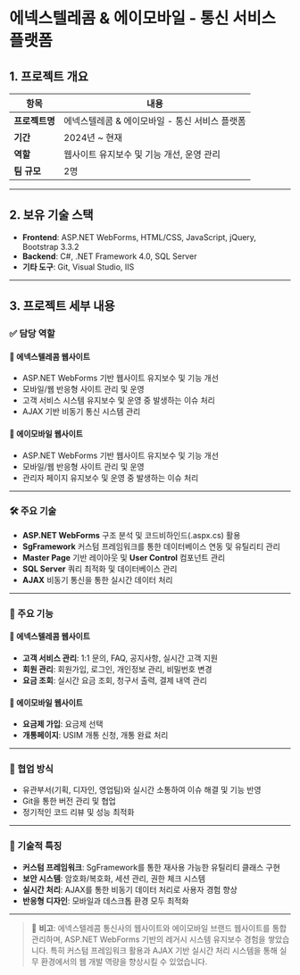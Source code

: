 # 에넥스텔레콤 & 에이모바일 - 통신 서비스 플랫폼

## 1. 프로젝트 개요

| 항목           | 내용                                                                             |
| -------------- | -------------------------------------------------------------------------------- |
| **프로젝트명** | 에넥스텔레콤 & 에이모바일 - 통신 서비스 플랫폼 |
| **기간**       | 2024년 ~ 현재                                                                    |
| **역할**       | 웹사이트 유지보수 및 기능 개선, 운영 관리                                        |
| **팀 규모**    | 2명                                                                              |

---

## 2. 보유 기술 스택

- **Frontend**: ASP.NET WebForms, HTML/CSS, JavaScript, jQuery, Bootstrap 3.3.2
- **Backend**: C#, .NET Framework 4.0, SQL Server
- **기타 도구**: Git, Visual Studio, IIS

---

## 3. 프로젝트 세부 내용

### ✅ 담당 역할

#### 🏢 에넥스텔레콤 웹사이트
- ASP.NET WebForms 기반 웹사이트 유지보수 및 기능 개선
- 모바일/웹 반응형 사이트 관리 및 운영
- 고객 서비스 시스템 유지보수 및 운영 중 발생하는 이슈 처리
- AJAX 기반 비동기 통신 시스템 관리

#### 🏢 에이모바일 웹사이트
- ASP.NET WebForms 기반 웹사이트 유지보수 및 기능 개선
- 모바일/웹 반응형 사이트 관리 및 운영
- 관리자 페이지 유지보수 및 운영 중 발생하는 이슈 처리

---

### 🛠️ 주요 기술

- **ASP.NET WebForms** 구조 분석 및 코드비하인드(.aspx.cs) 활용
- **SgFramework** 커스텀 프레임워크를 통한 데이터베이스 연동 및 유틸리티 관리
- **Master Page** 기반 레이아웃 및 **User Control** 컴포넌트 관리
- **SQL Server** 쿼리 최적화 및 데이터베이스 관리
- **AJAX** 비동기 통신을 통한 실시간 데이터 처리

---

### 📱 주요 기능

#### 🏢 에넥스텔레콤 웹사이트
- **고객 서비스 관리**: 1:1 문의, FAQ, 공지사항, 실시간 고객 지원
- **회원 관리**: 회원가입, 로그인, 개인정보 관리, 비밀번호 변경
- **요금 조회**: 실시간 요금 조회, 청구서 출력, 결제 내역 관리

#### 🏢 에이모바일 웹사이트
- **요금제 가입**: 요금제 선택
- **개통페이지**: USIM 개통 신청, 개통 완료 처리

---

### 🤝 협업 방식

- 유관부서(기획, 디자인, 영업팀)와 실시간 소통하여 이슈 해결 및 기능 반영
- Git을 통한 버전 관리 및 협업
- 정기적인 코드 리뷰 및 성능 최적화

---

### 🔧 기술적 특징

- **커스텀 프레임워크**: SgFramework를 통한 재사용 가능한 유틸리티 클래스 구현
- **보안 시스템**: 암호화/복호화, 세션 관리, 권한 체크 시스템
- **실시간 처리**: AJAX를 통한 비동기 데이터 처리로 사용자 경험 향상
- **반응형 디자인**: 모바일과 데스크톱 환경 모두 최적화

---

> 📌 **비고**: 에넥스텔레콤 통신사의 웹사이트와 에이모바일 브랜드 웹사이트를 통합 관리하며, ASP.NET WebForms 기반의 레거시 시스템 유지보수 경험을 쌓았습니다. 특히 커스텀 프레임워크 활용과 AJAX 기반 실시간 처리 시스템을 통해 실무 환경에서의 웹 개발 역량을 향상시킬 수 있었습니다.
